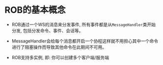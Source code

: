 # ROB的基本概念

- ROB通过一个WS的消息来分发事件, 所有事件都是从`MessageHandler`类开始分发, 包括分发命令、事件、会话等。

- MessageHandler会给每个消息都开启一个协程这样就不用担心其中一个命令进行了阻塞操作而导致其他命令在此期间不可用。

- ROB支持多实例, 即: 你可以创建多个客户端/服务端